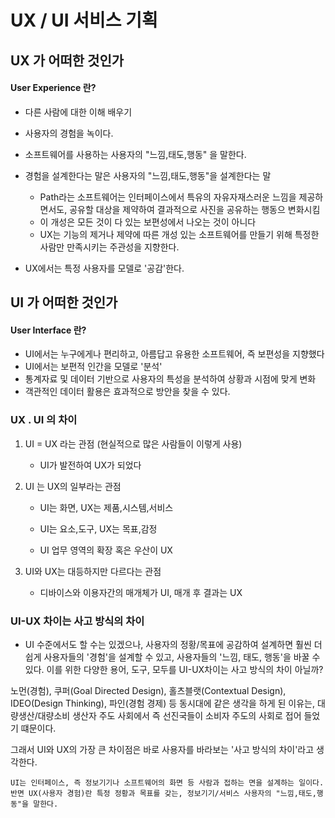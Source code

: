 # UX / UI 서비스 기획


## UX 가 어떠한 것인가

#### **User Experience** 란?

- 다른 사람에 대한 이해 배우기
- 사용자의 경험을 녹이다.
- 소프트웨어를 사용하는 사용자의 "느낌,태도,행동" 을 말한다.

- 경험을 설계한다는 말은 사용자의 "느낌,태도,행동"을 설계한다는 말
  - Path라는 소프트웨어는 인터페이스에서 특유의 자유자재스러운 느낌을 제공하면서도, 공유할 대상을 제약하여 결과적으로 사진을 공유하는 행동으 변화시킴
  - 이 개성은 모든 것이 다 있는 보편성에서 나오는 것이 아니다
  - UX는 기능의 제거나 제약에 따른 개성 있는 소프트웨어를 만들기 위해 특정한 사람만 만족시키는 주관성을 지향한다.
- UX에서는 특정 사용자를 모델로 '공감'한다.

## UI 가 어떠한 것인가

#### **User Interface** 란?

- UI에서는 누구에게나 편리하고, 아름답고 유용한 소프트웨어, 즉 보편성을 지향했다
- UI에서는 보편적 인간을 모델로 '분석'
- 통계자료 및 데이터 기반으로 사용자의 특성을 분석하여 상황과 시점에 맞게 변화
- 객관적인 데이터 활용은 효과적으로 방안을 찾을 수 있다. 

### UX . UI 의 차이
1. UI = UX 라는 관점 (현실적으로 많은 사람들이 이렇게 사용)
    - UI가 발전하여 UX가 되었다

2. UI 는 UX의 일부라는 관점
    - UI는 화면, UX는 제품,시스템,서비스

    - UI는 요소,도구, UX는 목표,감정

    - UI 업무 영역의 확장 혹은 우산이 UX 

3. UI와 UX는 대등하지만 다르다는 관점
    - 디바이스와 이용자간의 매개체가 UI, 매개 후 결과는 UX 


### UI-UX 차이는 사고 방식의 차이
- UI 수준에서도 할 수는 있겠으나, 사용자의 정황/목표에 공감하여 설계하면 훨씬 더 쉽게 사용자들의 '경험'을 설계할 수 있고, 사용자들의 '느낌, 태도, 행동'을 바꿀 수 있다. 이를 위한 다양한 용어, 도구, 모두를 UI-UX차이는 사고 방식의 차이 아닐까? 

노먼(경험), 쿠퍼(Goal Directed Design), 홀츠블랫(Contextual Design), IDEO(Design Thinking), 파인(경험 경제) 등 동시대에 같은 생각을 하게 된 이유는, 대량생산/대량소비 생산자 주도 사회에서 즉 선진국들이 소비자 주도의 사회로 접어 들었기 떄문이다.

그래서 UI와 UX의 가장 큰 차이점은 바로 사용자를 바라보는 '사고 방식의 차이'라고 생각한다.
```
UI는 인터페이스, 즉 정보기기나 소프트웨어의 화면 등 사람과 접하는 면을 설계하는 일이다.
반면 UX(사용자 경험)란 특정 정황과 목표를 갖는, 정보기기/서비스 사용자의 "느낌,태도,행동"을 말한다.
```

